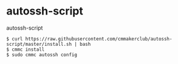# autossh-script

autossh-script


    $ curl https://raw.githubusercontent.com/cmmakerclub/autossh-script/master/install.sh | bash
    $ cmmc install
    $ sudo cmmc autossh config
